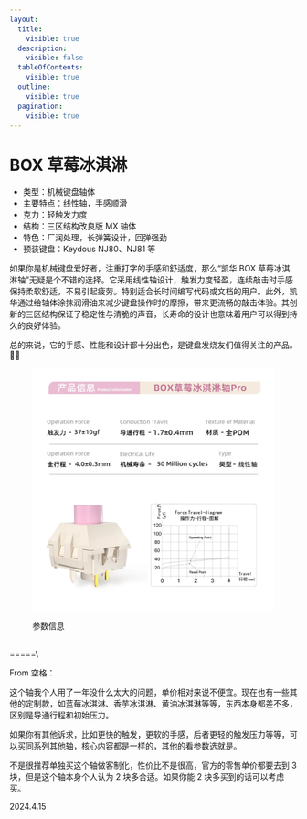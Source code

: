 ```yaml
---
layout:
  title:
    visible: true
  description:
    visible: false
  tableOfContents:
    visible: true
  outline:
    visible: true
  pagination:
    visible: true
---
```


# BOX 草莓冰淇淋

* 类型：机械键盘轴体
* 主要特点：线性轴，手感顺滑
* 克力：轻触发力度
* 结构：三区结构改良版 MX 轴体
* 特色：厂润处理，长弹簧设计，回弹强劲
* 预装键盘：Keydous NJ80、NJ81 等

如果你是机械键盘爱好者，注重打字的手感和舒适度，那么“凯华 BOX 草莓冰淇淋轴”无疑是个不错的选择。它采用线性轴设计，触发力度轻盈，连续敲击时手感保持柔软舒适，不易引起疲劳。特别适合长时间编写代码或文档的用户。此外，凯华通过给轴体涂抹润滑油来减少键盘操作时的摩擦，带来更流畅的敲击体验。其创新的三区结构保证了稳定性与清脆的声音，长寿命的设计也意味着用户可以得到持久的良好体验。

总的来说，它的手感、性能和设计都十分出色，是键盘发烧友们值得关注的产品。🍓✨

<figure><img src="../.gitbook/assets/image (4) (1).png" alt=""><figcaption><p>参数信息</p></figcaption></figure>

\
\=====\


From 空格：

这个轴我个人用了一年没什么太大的问题，单价相对来说不便宜。现在也有一些其他的定制款，如蓝莓冰淇淋、香芋冰淇淋、黄油冰淇淋等等，东西本身都差不多，区别是导通行程和初始压力。

如果你有其他诉求，比如更快的触发，更软的手感，后者更轻的触发压力等等，可以买同系列其他轴，核心内容都是一样的，其他的看参数选就是。

不是很推荐单独买这个轴做客制化，性价比不是很高，官方的零售单价都要去到 3 块，但是这个轴本身个人认为 2 块多合适。如果你能 2 块多买到的话可以考虑买。

2024.4.15
